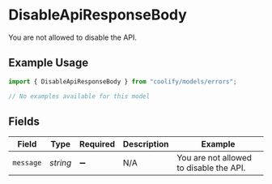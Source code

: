 # DisableApiResponseBody

You are not allowed to disable the API.

## Example Usage

```typescript
import { DisableApiResponseBody } from "coolify/models/errors";

// No examples available for this model
```

## Fields

| Field                                   | Type                                    | Required                                | Description                             | Example                                 |
| --------------------------------------- | --------------------------------------- | --------------------------------------- | --------------------------------------- | --------------------------------------- |
| `message`                               | *string*                                | :heavy_minus_sign:                      | N/A                                     | You are not allowed to disable the API. |